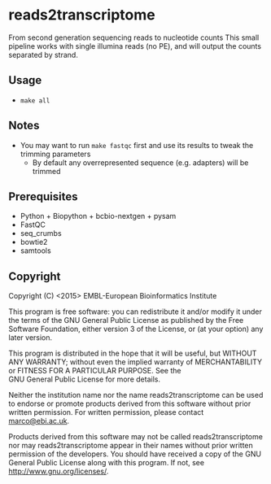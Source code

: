 reads2transcriptome
===================

From second generation sequencing reads to nucleotide counts
This small pipeline works with single illumina reads (no PE), and will output the counts separated by strand. 

Usage
-----

* `make all`

Notes
-----

* You may want to run `make fastqc` first and use its results to tweak the trimming parameters
    * By default any overrepresented sequence (e.g. adapters) will be trimmed

Prerequisites
-------------

* Python + Biopython + bcbio-nextgen + pysam
* FastQC
* seq_crumbs
* bowtie2
* samtools

Copyright
---------

Copyright (C) <2015> EMBL-European Bioinformatics Institute

This program is free software: you can redistribute it and/or
modify it under the terms of the GNU General Public License as
published by the Free Software Foundation, either version 3 of
the License, or (at your option) any later version.

This program is distributed in the hope that it will be useful,
but WITHOUT ANY WARRANTY; without even the implied warranty of
MERCHANTABILITY or FITNESS FOR A PARTICULAR PURPOSE. See the   
GNU General Public License for more details.

Neither the institution name nor the name reads2transcriptome
can be used to endorse or promote products derived from
this software without prior written permission.
For written permission, please contact <marco@ebi.ac.uk>.

Products derived from this software may not be called reads2transcriptome
nor may reads2transcriptome appear in their names without prior written
permission of the developers. You should have received a copy
of the GNU General Public License along with this program.
If not, see <http://www.gnu.org/licenses/>.
